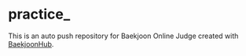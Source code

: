 # __practice___
This is an auto push repository for Baekjoon Online Judge created with [BaekjoonHub](https://github.com/BaekjoonHub/BaekjoonHub).

